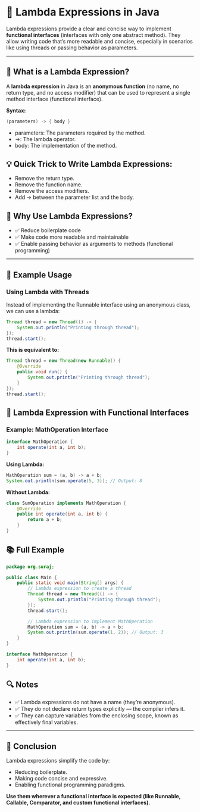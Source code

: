 # 📌 Lambda Expressions in Java

Lambda expressions provide a clear and concise way to implement **functional interfaces** (interfaces with only one abstract method). They allow writing code that’s more readable and concise, especially in scenarios like using threads or passing behavior as parameters.

---

## 📝 What is a Lambda Expression?

A **lambda expression** in Java is an **anonymous function** (no name, no return type, and no access modifier) that can be used to represent a single method interface (functional interface). 

**Syntax:**
```java
(parameters) -> { body }
```
- parameters: The parameters required by the method.
- ->: The lambda operator.
- body: The implementation of the method.

## 💡 Quick Trick to Write Lambda Expressions:
- Remove the return type.
- Remove the function name.
- Remove the access modifiers.
- Add -> between the parameter list and the body.

## 🎯 Why Use Lambda Expressions?

- ✅ Reduce boilerplate code
- ✅ Make code more readable and maintainable
- ✅ Enable passing behavior as arguments to methods (functional programming)
---
## 🚀 Example Usage

### Using Lambda with Threads

Instead of implementing the Runnable interface using an anonymous class, we can use a lambda:

```Java
Thread thread = new Thread(() -> {
    System.out.println("Printing through thread");
});
thread.start();
```

**This is equivalent to:**

```Java
Thread thread = new Thread(new Runnable() {
    @Override
    public void run() {
        System.out.println("Printing through thread");
    }
});
thread.start();
```

## 🧩 Lambda Expression with Functional Interfaces

### Example: MathOperation Interface

```Java
interface MathOperation {
    int operate(int a, int b);
}
```

**Using Lambda:**

```Java
MathOperation sum = (a, b) -> a + b;
System.out.println(sum.operate(5, 3)); // Output: 8
```

**Without Lambda:**

```Java
class SumOperation implements MathOperation {
    @Override
    public int operate(int a, int b) {
        return a + b;
    }
}
```

## 📚 Full Example

```Java
package org.suraj;

public class Main {
    public static void main(String[] args) {
        // Lambda expression to create a thread
        Thread thread = new Thread(() -> {
            System.out.println("Printing through thread");
        });
        thread.start();

        // Lambda expression to implement MathOperation
        MathOperation sum = (a, b) -> a + b;
        System.out.println(sum.operate(1, 2)); // Output: 3
    }
}

interface MathOperation {
    int operate(int a, int b);
}
```

## 🔍 Notes

- ✅ Lambda expressions do not have a name (they’re anonymous).
- ✅ They do not declare return types explicitly — the compiler infers it.
- ✅ They can capture variables from the enclosing scope, known as effectively final variables.

---

## 📝 Conclusion

Lambda expressions simplify the code by:
- Reducing boilerplate.
- Making code concise and expressive.
- Enabling functional programming paradigms.

**Use them wherever a functional interface is expected (like Runnable, Callable, Comparator, and custom functional interfaces).**